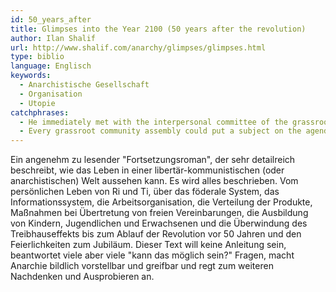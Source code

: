 ```yaml
---
id: 50_years_after
title: Glimpses into the Year 2100 (50 years after the revolution)
author: Ilan Shalif
url: http://www.shalif.com/anarchy/glimpses/glimpses.html
type: biblio
language: Englisch
keywords:
  - Anarchistische Gesellschaft
  - Organisation
  - Utopie
catchphrases:
  - He immediately met with the interpersonal committee of the grassroots community to decide on what was to be done.
  - Every grassroot community assembly could put a subject on the agenda of its district assembly of delegates. Every district assembly of delegates could put a subject on the agenda of any higher level assembly of delegates.
---
```


Ein angenehm zu lesender "Fortsetzungsroman", der sehr detailreich beschreibt, wie das Leben in einer libertär-kommunistischen (oder anarchistischen) Welt aussehen kann. Es wird alles beschrieben. Vom persönlichen Leben von Ri und Ti, über das föderale System, das Informationssystem, die Arbeitsorganisation, die Verteilung der Produkte, Maßnahmen bei Übertretung von freien Vereinbarungen, die Ausbildung von Kindern, Jugendlichen und Erwachsenen und die Überwindung des Treibhauseffekts bis zum Ablauf der Revolution vor 50 Jahren und den Feierlichkeiten zum Jubiläum. Dieser Text will keine Anleitung sein, beantwortet viele aber viele "kann das möglich sein?" Fragen, macht Anarchie bildlich vorstellbar und greifbar und regt zum weiteren Nachdenken und Ausprobieren an.
